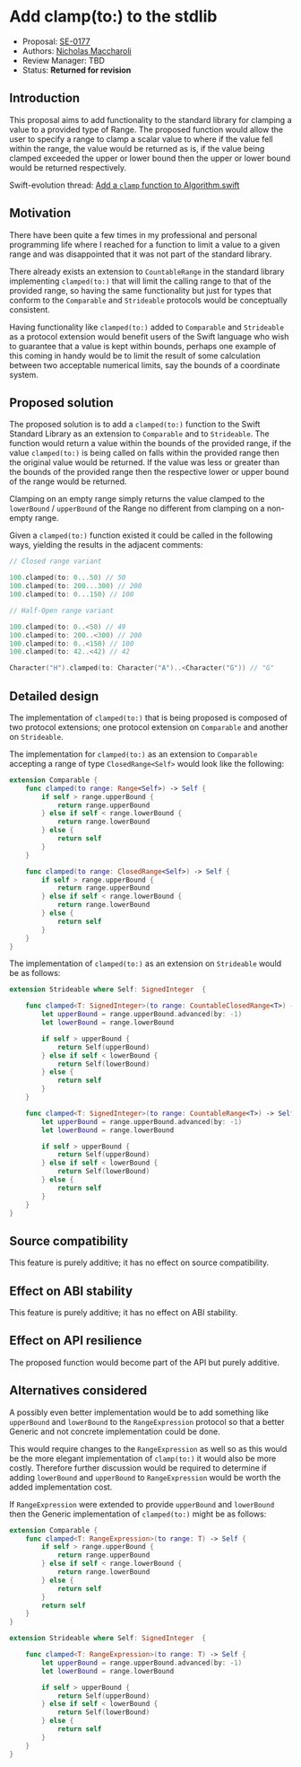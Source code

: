 # Add clamp(to:) to the stdlib

* Proposal: [SE-0177](0177-add-clamped-to-method.md)
* Authors: [Nicholas Maccharoli](https://github.com/Nirma)
* Review Manager: TBD
* Status: **Returned for revision**

## Introduction

This proposal aims to add functionality to the standard library for clamping a value to a provided type of Range.
The proposed function would allow the user to specify a range to clamp a scalar value to where if the value fell within the range, the value would be returned as is, if the value being clamped exceeded the upper or lower bound then the upper or lower bound would be returned respectively.

Swift-evolution thread: [Add a `clamp` function to Algorithm.swift](https://lists.swift.org/pipermail/swift-evolution/Week-of-Mon-20170306/thread.html#33674)

## Motivation

There have been quite a few times in my professional and personal programming life where I reached for a function to limit a value to a given range and was disappointed that it was not part of the standard library.

There already exists an extension to `CountableRange` in the standard library  implementing `clamped(to:)` that will limit the calling range to that of the provided range, so having the same functionality but just for types that conform to the `Comparable` and `Strideable` protocols would be conceptually consistent.

Having functionality like `clamped(to:)` added to `Comparable` and `Strideable` as a protocol extension would benefit users of the Swift language who wish
to guarantee that a value is kept within bounds, perhaps one example of this coming in handy would be to limit the result of some calculation between two acceptable numerical limits, say the bounds of a coordinate system.

## Proposed solution

The proposed solution is to add a `clamped(to:)` function to the Swift Standard Library as an extension to `Comparable` and to `Strideable`.
The function would return a value within the bounds of the provided range, if the value `clamped(to:)` is being called on falls within the provided range then the original value would be returned.
If the value was less or greater than the bounds of the provided range then the respective lower or upper bound of the range would be returned.

Clamping on an empty range simply returns the value clamped to the `lowerBound` / `upperBound` of the Range no different from clamping on a non-empty range.

Given a `clamped(to:)` function existed it could be called in the following ways, yielding the results in the adjacent comments:

```swift
// Closed range variant

100.clamped(to: 0...50) // 50
100.clamped(to: 200...300) // 200
100.clamped(to: 0...150) // 100

// Half-Open range variant

100.clamped(to: 0..<50) // 49
100.clamped(to: 200..<300) // 200
100.clamped(to: 0..<150) // 100
100.clamped(to: 42..<42) // 42

Character("H").clamped(to: Character("A")..<Character("G")) // "G"
```

## Detailed design

The implementation of `clamped(to:)` that is being proposed is composed of two protocol extensions; one protocol extension on `Comparable` and another on `Strideable`.

The implementation for `clamped(to:)` as an extension to `Comparable` accepting a range of type `ClosedRange<Self>` would look like the following:

```swift
extension Comparable {
    func clamped(to range: Range<Self>) -> Self {
        if self > range.upperBound {
            return range.upperBound
        } else if self < range.lowerBound {
            return range.lowerBound
        } else {
            return self
        }
    }

    func clamped(to range: ClosedRange<Self>) -> Self {
        if self > range.upperBound {
            return range.upperBound
        } else if self < range.lowerBound {
            return range.lowerBound
        } else {
            return self
        }
    }
}
```

The implementation of `clamped(to:)` as an extension on `Strideable` would be as follows:

```swift
extension Strideable where Self: SignedInteger  {

    func clamped<T: SignedInteger>(to range: CountableClosedRange<T>) -> Self {
        let upperBound = range.upperBound.advanced(by: -1)
        let lowerBound = range.lowerBound

        if self > upperBound {
            return Self(upperBound)
        } else if self < lowerBound {
            return Self(lowerBound)
        } else {
            return self
        }
    }

    func clamped<T: SignedInteger>(to range: CountableRange<T>) -> Self {
        let upperBound = range.upperBound.advanced(by: -1)
        let lowerBound = range.lowerBound

        if self > upperBound {
            return Self(upperBound)
        } else if self < lowerBound {
            return Self(lowerBound)
        } else {
            return self
        }
    }
}
```

## Source compatibility

This feature is purely additive; it has no effect on source compatibility.

## Effect on ABI stability

This feature is purely additive; it has no effect on ABI stability.

## Effect on API resilience

The proposed function would become part of the API but purely additive.

## Alternatives considered

A possibly even better implementation would be to add something like `upperBound` and `lowerBound` to the `RangeExpression` protocol so that a better Generic and not concrete implementation could be done.

This would require changes to the `RangeExpression` as well so as this would be the more elegant implementation of `clamp(to:)` it would also be more costly.
Therefore further discussion would be required to determine if adding `lowerBound` and `upperBound` to `RangeExpression` would be worth the added implementation cost.

If `RangeExpression` were extended to provide `upperBound` and `lowerBound` then the Generic implementation of `clamped(to:)` might be as follows:

```swift
extension Comparable {
    func clamped<T: RangeExpression>(to range: T) -> Self {
        if self > range.upperBound {
            return range.upperBound
        } else if self < range.lowerBound {
            return range.lowerBound
        } else {
            return self
        }
        return self
    }
}

extension Strideable where Self: SignedInteger  {

    func clamped<T: RangeExpression>(to range: T) -> Self {
        let upperBound = range.upperBound.advanced(by: -1)
        let lowerBound = range.lowerBound

        if self > upperBound {
            return Self(upperBound)
        } else if self < lowerBound {
            return Self(lowerBound)
        } else {
            return self
        }
    }
}
```
